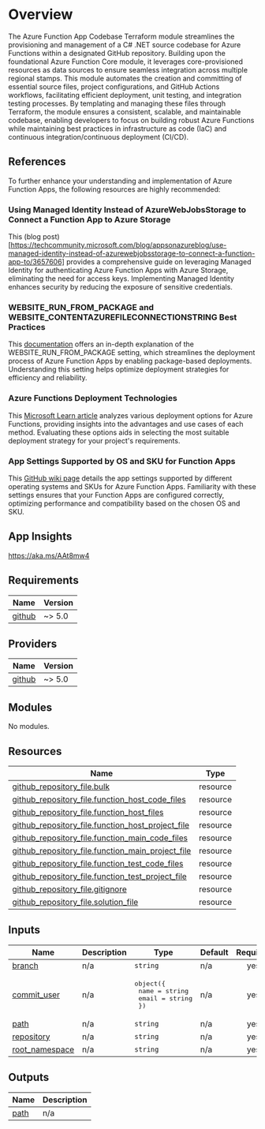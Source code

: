 # Overview

The Azure Function App Codebase Terraform module streamlines the provisioning and management of a C# .NET source codebase for Azure Functions within a designated GitHub repository. Building upon the foundational Azure Function Core module, it leverages core-provisioned resources as data sources to ensure seamless integration across multiple regional stamps. This module automates the creation and committing of essential source files, project configurations, and GitHub Actions workflows, facilitating efficient deployment, unit testing, and integration testing processes. By templating and managing these files through Terraform, the module ensures a consistent, scalable, and maintainable codebase, enabling developers to focus on building robust Azure Functions while maintaining best practices in infrastructure as code (IaC) and continuous integration/continuous deployment (CI/CD).

## References

To further enhance your understanding and implementation of Azure Function Apps, the following resources are highly recommended:

### Using Managed Identity Instead of AzureWebJobsStorage to Connect a Function App to Azure Storage
This (blog post)[https://techcommunity.microsoft.com/blog/appsonazureblog/use-managed-identity-instead-of-azurewebjobsstorage-to-connect-a-function-app-to/3657606] provides a comprehensive guide on leveraging Managed Identity for authenticating Azure Function Apps with Azure Storage, eliminating the need for access keys. Implementing Managed Identity enhances security by reducing the exposure of sensitive credentials.

### WEBSITE_RUN_FROM_PACKAGE and WEBSITE_CONTENTAZUREFILECONNECTIONSTRING Best Practices
This [documentation](https://github.com/projectkudu/kudu/wiki/WEBSITE_RUN_FROM_PACKAGE-and-WEBSITE_CONTENTAZUREFILECONNECTIONSTRING-Best-Practices#best-practice) offers an in-depth explanation of the WEBSITE_RUN_FROM_PACKAGE setting, which streamlines the deployment process of Azure Function Apps by enabling package-based deployments. Understanding this setting helps optimize deployment strategies for efficiency and reliability.

### Azure Functions Deployment Technologies
This [Microsoft Learn article](https://learn.microsoft.com/en-us/azure/azure-functions/functions-deployment-technologies?tabs=windows#trigger-syncing) analyzes various deployment options for Azure Functions, providing insights into the advantages and use cases of each method. Evaluating these options aids in selecting the most suitable deployment strategy for your project's requirements.

### App Settings Supported by OS and SKU for Function Apps
This [GitHub wiki page](https://github.com/Azure-Samples/function-app-arm-templates/wiki/App-Settings-for-Function-Apps#app-settings-supported-by-os-and-sku) details the app settings supported by different operating systems and SKUs for Azure Function Apps. Familiarity with these settings ensures that your Function Apps are configured correctly, optimizing performance and compatibility based on the chosen OS and SKU.

## App Insights
https://aka.ms/AAt8mw4
<!-- BEGIN_TF_DOCS -->
## Requirements

| Name | Version |
|------|---------|
| <a name="requirement_github"></a> [github](#requirement\_github) | ~> 5.0 |

## Providers

| Name | Version |
|------|---------|
| <a name="provider_github"></a> [github](#provider\_github) | ~> 5.0 |

## Modules

No modules.

## Resources

| Name | Type |
|------|------|
| [github_repository_file.bulk](https://registry.terraform.io/providers/integrations/github/latest/docs/resources/repository_file) | resource |
| [github_repository_file.function_host_code_files](https://registry.terraform.io/providers/integrations/github/latest/docs/resources/repository_file) | resource |
| [github_repository_file.function_host_files](https://registry.terraform.io/providers/integrations/github/latest/docs/resources/repository_file) | resource |
| [github_repository_file.function_host_project_file](https://registry.terraform.io/providers/integrations/github/latest/docs/resources/repository_file) | resource |
| [github_repository_file.function_main_code_files](https://registry.terraform.io/providers/integrations/github/latest/docs/resources/repository_file) | resource |
| [github_repository_file.function_main_project_file](https://registry.terraform.io/providers/integrations/github/latest/docs/resources/repository_file) | resource |
| [github_repository_file.function_test_code_files](https://registry.terraform.io/providers/integrations/github/latest/docs/resources/repository_file) | resource |
| [github_repository_file.function_test_project_file](https://registry.terraform.io/providers/integrations/github/latest/docs/resources/repository_file) | resource |
| [github_repository_file.gitignore](https://registry.terraform.io/providers/integrations/github/latest/docs/resources/repository_file) | resource |
| [github_repository_file.solution_file](https://registry.terraform.io/providers/integrations/github/latest/docs/resources/repository_file) | resource |

## Inputs

| Name | Description | Type | Default | Required |
|------|-------------|------|---------|:--------:|
| <a name="input_branch"></a> [branch](#input\_branch) | n/a | `string` | n/a | yes |
| <a name="input_commit_user"></a> [commit\_user](#input\_commit\_user) | n/a | <pre>object({<br>    name  = string<br>    email = string<br>  })</pre> | n/a | yes |
| <a name="input_path"></a> [path](#input\_path) | n/a | `string` | n/a | yes |
| <a name="input_repository"></a> [repository](#input\_repository) | n/a | `string` | n/a | yes |
| <a name="input_root_namespace"></a> [root\_namespace](#input\_root\_namespace) | n/a | `string` | n/a | yes |

## Outputs

| Name | Description |
|------|-------------|
| <a name="output_path"></a> [path](#output\_path) | n/a |
<!-- END_TF_DOCS -->